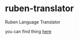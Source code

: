 # ruben-translator
 Ruben Language Translator

you can find thing [here](https://redmikepumpkin.github.io/ruben-translator/)
